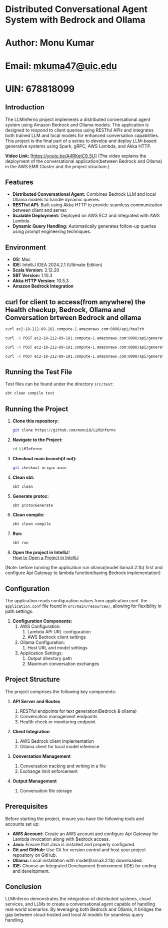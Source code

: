 # Distributed Conversational Agent System with Bedrock and Ollama
# Author: Monu Kumar
# Email: mkuma47@uic.edu
# UIN: 678818099

## Introduction
The LLMInferno project implements a distributed conversational agent system using Amazon Bedrock and Ollama models. The application is designed to respond to client queries using RESTful APIs and integrates both trained LLM and local models for enhanced conversation capabilities. This project is the final part of a series to develop and deploy LLM-based generative systems using Spark, gRPC, AWS Lambda, and Akka HTTP.

**Video Link:** [https://youtu.be/A4RKetC9_5U] (The video explains the deployment of the conversational application(between Bedrock and Ollama) in the AWS EMR Cluster and the project structure.)

## Features
- **Distributed Conversational Agent:** Combines Bedrock LLM and local Ollama models to handle dynamic queries.
- **RESTful API:** Built using Akka HTTP to provide seamless communication between client and server.
- **Scalable Deployment:** Deployed on AWS EC2 and integrated with AWS Lambda.
- **Dynamic Query Handling:** Automatically generates follow-up queries using prompt engineering techniques.

## Environment
- **OS:** Mac
- **IDE:** IntelliJ IDEA 2024.2.1 (Ultimate Edition)
- **Scala Version:** 2.12.20
- **SBT Version:** 1.10.3
- **Akka HTTP Version:** 10.5.3
- **Amazon Bedrock Integration**

## curl for client to access(from anywhere) the Health checkup, Bedrock, Ollama and Conversation brtween Bedrock and ollama

```bash
curl ec2-18-212-89-181.compute-1.amazonaws.com:8080/api/health
```

```bash
curl -X POST ec2-18-212-89-181.compute-1.amazonaws.com:8080/api/generate/bedrock   -H "Content-Type: application/json"   -d '{"prompt": "what is cloud computing", "maxTokens": 100}'
```

```bash
curl -X POST ec2-18-212-89-181.compute-1.amazonaws.com:8080/api/generate/ollama   -H "Content-Type: application/json"   -d '{"prompt": "what is cloud computing", "maxTokens": 100}'
```

```bash
curl -X POST ec2-18-212-89-181.compute-1.amazonaws.com:8080/api/generate/conversation -H 'Content-Type: application/json' -d '{"prompt":"Tell me about cloud computing?","maxTokens":100,"maxExchanges":3,"saveToFile":true}'
```

## Running the Test File
Test files can be found under the directory `src/test`:
```bash
sbt clean compile test
```

## Running the Project
1. **Clone this repository:**
   ```bash
   git clone https://github.com/monu18/LLMInferno
   ```
2. **Navigate to the Project:**
   ```bash
   cd LLMInferno
   ```
3. **Checkout main branch(if not):**
   ```bash
   git checkout origin main
   ```
4. **Clean sbt:**
   ```bash
   sbt clean
   ``` 
5. **Generate protoc:**
   ```bash
   sbt protocGenerate
   ```
6. **Clean compile:**
   ```bash
   sbt clean compile
   ``` 
7. **Run:**
   ```bash
   sbt run
   ``` 
8. **Open the project in IntelliJ:**  
   [How to Open a Project in IntelliJ](https://www.jetbrains.com/help/idea/import-project-or-module-wizard.html#open-project)

[Note: before running the application run ollama(model llama3.2:1b) first and configure Api Gateway to lambda function(having Bedrock implementation]

## Configuration
The application reads configuration values from application.conf. the `application.conf` file found in `src/main/resources/`, allowing for flexibility in path settings.

1. **Configuration Components:**
    1. AWS Configuration:
        1. Lambda API URL configuration
        2. AWS Bedrock client settings
    2. Ollama Configuration:
        1. Host URL and model settings
    3. Application Settings:
        1. Output directory path
        2. Maximum conversation exchanges

## Project Structure
The project comprises the following key components:

1. **API Server and Routes**
    1.	RESTful endpoints for text generation(Bedrock & ollama)
    2.	Conversation management endpoints
    3.	Health check or monitoring endpoint

2. **Client Integration**
    1.	AWS Bedrock client implementation
    2.	Ollama client for local model inference

3. **Conversation Management**
    1.	Conversation tracking and writing in a file
    2.	Exchange limit enforcement

4. **Output Management**
    1.	Conversation file storage


## Prerequisites
Before starting the project, ensure you have the following tools and accounts set up:
- **AWS Account:** Create an AWS account and configure Api Gateway for Lambda invocation along with Bedrock access.
- **Java:** Ensure that Java is installed and properly configured.
- **Git and GitHub:** Use Git for version control and host your project repository on GitHub.
- **Ollama:** Local installation with model(llama3.2:1b) downloaded.
- **IDE:** Choose an Integrated Development Environment (IDE) for coding and development.

## Conclusion
LLMInferno demonstrates the integration of distributed systems, cloud services, and LLMs to create a conversational agent capable of handling real-world scenarios. By leveraging both Bedrock and Ollama, it bridges the gap between cloud-hosted and local AI models for seamless query handling.
